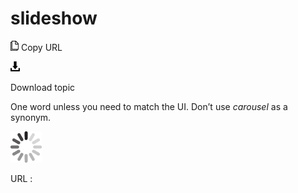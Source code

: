 ﻿# slideshow

![Copy URL](media/slideshow/Copy.png)
Copy URL

![Download](media/slideshow/Download.png)

Download topic

One word unless you need to match the UI. Don’t use *carousel* as a synonym.

![In progress](media/slideshow/activity-large.gif)

URL :
